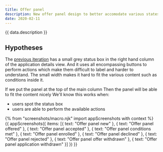 ```yaml
---
title: Offer panel
description: New offer panel design to better accomodate various states and content.
date: 2020-02-11
---
```


{{ data.description }}

## Hypotheses

The [previous iteration](/manage-teacher-training-applications/august-2019#application) has a small grey status box in the right hand column of the application details view. And it uses all encompassing buttons to perform actions which make them difficult to label and harder to understand. The small width makes it hard to fit the various content such as conditions inside it.

If we put the panel at the top of the main column
Then the panel will be able to fit the content nicely
We'll know this works when:

* users spot the status box
* users are able to perform the available actions

{% from "screenshots/macro.njk" import appScreenshots with context %}
{{ appScreenshots({
  items: [{
    text: "Offer panel new"
  }, {
    text: "Offer panel offered"
  }, {
    text: "Offer panel accepted"
  }, {
    text: "Offer panel conditions met"
  }, {
    text: "Offer panel enrolled"
  }, {
    text: "Offer panel declined"
  }, {
    text: "Offer panel rejected"
  }, {
    text: "Offer panel offer withdrawn"
  }, {
    text: "Offer panel application withdrawn"
  }]
}) }}
